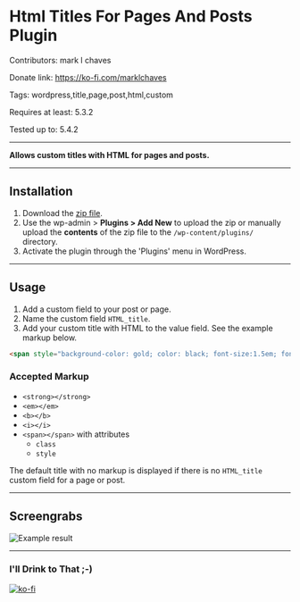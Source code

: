 # Html Titles For Pages And Posts Plugin

Contributors: mark l chaves

Donate link: https://ko-fi.com/marklchaves

Tags: wordpress,title,page,post,html,custom

Requires at least: 5.3.2

Tested up to: 5.4.2

---

**Allows custom titles with HTML for pages and posts.**

---

## Installation

1. Download the [zip file](https://github.com/marklchaves/html-titles-for-pages-and-posts/blob/master/html-titles-for-pages-and-posts.zip). 
1. Use the wp-admin > **Plugins > Add New** to upload the zip or manually upload the **contents** of the zip file to the `/wp-content/plugins/` directory.
1. Activate the plugin through the 'Plugins' menu in WordPress. 

---

## Usage

1. Add a custom field to your post or page.
1. Name the custom field `HTML_title`.
1. Add your custom title with HTML to the value field. See the example markup below.

```html
<span style="background-color: gold; color: black; font-size:1.5em; font-weight:500;">Goin' to </span><span style="background-color: black; color: gold; font-size:1.5em; font-weight:500;">California</span>
```

### Accepted Markup

- `<strong></strong>`
- `<em></em>`     
- `<b></b>`      
- `<i></i>`      
- `<span></span>` with attributes
    - `class` 
    - `style` 

The default title with no markup is displayed if there is no `HTML_title` custom field for a page or post.

---

## Screengrabs

![Example result](https://raw.githubusercontent.com/marklchaves/html-titles-for-pages-and-posts/master/screengrabs/html-titles-for-pages-and-posts-screengrab.png "Example result")

---

### I'll Drink to That ;-)

[![ko-fi](https://www.ko-fi.com/img/githubbutton_sm.svg)](https://ko-fi.com/D1D7YARD)